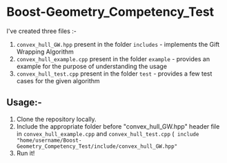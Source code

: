 # Boost-Geometry_Competency_Test

I've created three files :-
1. `convex_hull_GW.hpp` present in the folder `includes` - implements the Gift Wrapping Algorithm
2. `convex_hull_example.cpp` present in the folder `example` - provides an example for the purpose of understanding the usage
3. `convex_hull_test.cpp` present in the folder `test` - provides a few test cases for the given algorithm

## Usage:-
1. Clone the repository locally.
2. Include the appropriate folder before "convex_hull_GW.hpp" header file in `convex_hull_example.cpp` and `convex_hull_test.cpp` (` include "home/username/Boost-Geometry_Competency_Test/include/convex_hull_GW.hpp"`
3. Run it!
